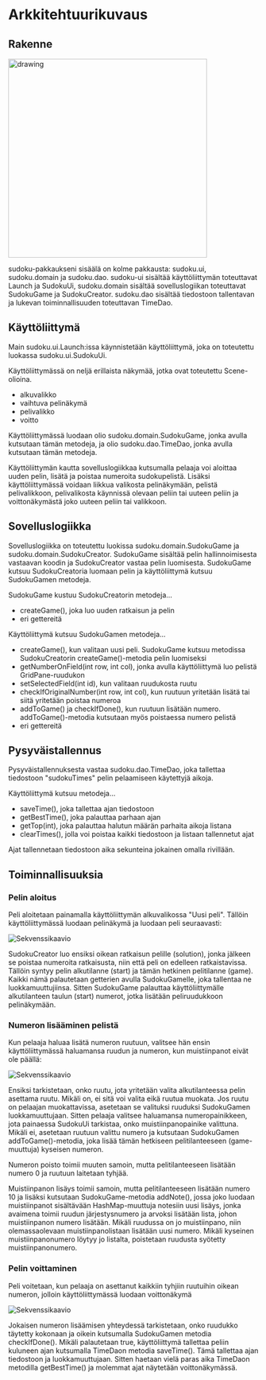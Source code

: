 # Arkkitehtuurikuvaus

## Rakenne

<img src="sudokuRakenne.png" alt="drawing" width="400"/>

sudoku-pakkaukseni sisäälä on kolme pakkausta: sudoku.ui, sudoku.domain ja sudoku.dao. sudoku-ui sisältää käyttöliittymän toteuttavat Launch ja SudokuUi, sudoku.domain sisältää sovelluslogiikan toteuttavat SudokuGame ja SudokuCreator. sudoku.dao sisältää tiedostoon tallentavan ja lukevan toiminnallisuuden toteuttavan TimeDao.

## Käyttöliittymä

Main sudoku.ui.Launch:issa käynnistetään käyttöliittymä, joka on toteutettu luokassa sudoku.ui.SudokuUi.

Käyttöliittymässä on neljä erillaista näkymää, jotka ovat toteutettu Scene-olioina.
- alkuvalikko
- vaihtuva pelinäkymä
- pelivalikko
- voitto

Käyttöliittymässä luodaan olio sudoku.domain.SudokuGame, jonka avulla kutsutaan tämän metodeja, ja olio sudoku.dao.TimeDao, jonka avulla kutsutaan tämän metodeja.

Käyttöliittymän kautta sovelluslogiikkaa kutsumalla pelaaja voi aloittaa uuden pelin, lisätä ja poistaa numeroita sudokupelistä. Lisäksi käyttöliittymässä voidaan liikkua valikosta pelinäkymään, pelistä pelivalikkoon, pelivalikosta käynnissä olevaan peliin tai uuteen peliin ja voittonäkymästä joko uuteen peliin tai valikkoon.

## Sovelluslogiikka

Sovelluslogiikka on toteutettu luokissa sudoku.domain.SudokuGame ja sudoku.domain.SudokuCreator. SudokuGame sisältää pelin hallinnoimisesta vastaavan koodin ja SudokuCreator vastaa pelin luomisesta. SudokuGame kutsuu SudokuCreatoria luomaan pelin ja käyttöliittymä kutsuu SudokuGamen metodeja.

SudokuGame kustuu SudokuCreatorin metodeja...
- createGame(), joka luo uuden ratkaisun ja pelin
- eri gettereitä

Käyttöliittymä kutsuu SudokuGamen metodeja...
- createGame(), kun valitaan uusi peli. SudokuGame kutsuu metodissa SudokuCreatorin createGame()-metodia pelin luomiseksi
- getNumberOnField(int row, int col), jonka avulla käyttöliittymä luo pelistä GridPane-ruudukon
- setSelectedField(int id), kun valitaan ruudukosta ruutu
- checkIfOriginalNumber(int row, int col), kun ruutuun yritetään lisätä tai siitä yritetään poistaa numeroa
- addToGame() ja checkIfDone(), kun ruutuun lisätään numero. addToGame()-metodia kutsutaan myös poistaessa numero pelistä
- eri gettereitä

## Pysyväistallennus

Pysyväistallennuksesta vastaa sudoku.dao.TimeDao, joka tallettaa tiedostoon "sudokuTimes" pelin pelaamiseen käytettyjä aikoja. 

Käyttöliittymä kutsuu metodeja...
- saveTime(), joka tallettaa ajan tiedostoon
- getBestTime(), joka palauttaa parhaan ajan
- getTop(int), joka palauttaa halutun määrän parhaita aikoja listana
- clearTimes(), jolla voi poistaa kaikki tiedostoon ja listaan tallennetut ajat

Ajat tallennetaan tiedostoon aika sekunteina jokainen omalla rivillään.

## Toiminnallisuuksia

### Pelin aloitus

Peli aloitetaan painamalla käyttöliittymän alkuvalikossa "Uusi peli". Tällöin käyttöliittymässä luodaan pelinäkymä ja luodaan peli seuraavasti:

![Sekvenssikaavio](startingANewGame.png)

SudokuCreator luo ensiksi oikean ratkaisun pelille (solution), jonka jälkeen se poistaa numeroita ratkaisusta, niin että peli on edelleen ratkaistavissa. Tällöin syntyy pelin alkutilanne (start) ja tämän hetkinen pelitilanne (game). Kaikki nämä palautetaan getterien avulla SudokuGamelle, joka tallentaa ne luokkamuuttujiinsa. Sitten SudokuGame palauttaa käyttöliittymälle alkutilanteen taulun (start) numerot, jotka lisätään peliruudukkoon pelinäkymään.

### Numeron lisääminen pelistä

Kun pelaaja haluaa lisätä numeron ruutuun, valitsee hän ensin käyttöliittymässä haluamansa ruudun ja numeron, kun muistiinpanot eivät ole päällä:

![Sekvenssikaavio](addNumberToGame.png)

Ensiksi tarkistetaan, onko ruutu, jota yritetään valita alkutilanteessa pelin asettama ruutu. Mikäli on, ei sitä voi valita eikä ruutua muokata. Jos ruutu on pelaajan muokattavissa, asetetaan se valituksi ruuduksi SudokuGamen luokkamuuttujaan. Sitten pelaaja valitsee haluamansa numeropainikkeen, jota painaessa SudokuUi tarkistaa, onko muistiinpanopainike valittuna. Mikäli ei, asetetaan ruutuun valittu numero ja kutsutaan SudokuGamen addToGame()-metodia, joka lisää tämän hetkiseen pelitilanteeseen (game-muuttuja) kyseisen numeron. 

Numeron poisto toimii muuten samoin, mutta pelitilanteeseen lisätään numero 0 ja ruutuun laitetaan tyhjää.

Muistiinpanon lisäys toimii samoin, mutta pelitilanteeseen lisätään numero 10 ja lisäksi kutsutaan SudokuGame-metodia addNote(), jossa joko luodaan muistiinpanot sisältävään HashMap-muuttuja notesiin uusi lisäys, jonka avaimena toimii ruudun järjestysnumero ja arvoksi lisätään lista, johon muistiinpanon numero lisätään. Mikäli ruudussa on jo muistiinpano, niin olemassaolevaan muistiinpanolistaan lisätään uusi numero. Mikäli kyseinen muistiinpanonumero löytyy jo listalta, poistetaan ruudusta syötetty muistiinpanonumero.

### Pelin voittaminen

Peli voitetaan, kun pelaaja on asettanut kaikkiin tyhjiin ruutuihin oikean numeron, jolloin käyttöliittymässä luodaan voittonäkymä

![Sekvenssikaavio](winningAGame.png)

Jokaisen numeron lisäämisen yhteydessä tarkistetaan, onko ruudukko täytetty kokonaan ja oikein kutsumalla SudokuGamen metodia checkIfDone(). Mikäli palautetaan true, käyttöliittymä tallettaa peliin kuluneen ajan kutsumalla TimeDaon metodia saveTime(). Tämä tallettaa ajan tiedostoon ja luokkamuuttujaan. Sitten haetaan vielä paras aika TimeDaon metodilla getBestTime() ja molemmat ajat näytetään voittonäkymässä.
